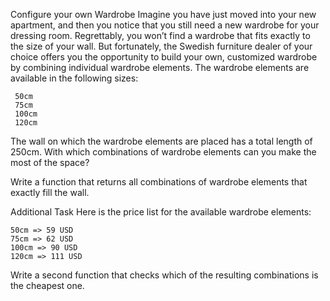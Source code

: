 Configure your own Wardrobe
Imagine you have just moved into your new apartment,
and then you notice that you still need a new wardrobe for your dressing room. 
Regrettably, you won’t find a wardrobe that fits exactly to the size of your wall. 
But fortunately, the Swedish furniture dealer of your choice offers you the opportunity to build your own,
customized wardrobe by combining individual wardrobe elements.
The wardrobe elements are available in the following sizes:

     50cm
     75cm
     100cm
     120cm

The wall on which the wardrobe elements are placed has a total length of 250cm.
With which combinations of wardrobe elements can you make the most of the space?

Write a function that returns all combinations of wardrobe elements that exactly fill the wall.

Additional Task
Here is the price list for the available wardrobe elements:

    50cm => 59 USD
    75cm => 62 USD
    100cm => 90 USD
    120cm => 111 USD
    
Write a second function that checks which of the resulting combinations is the cheapest one.